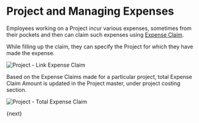 <!-- add-breadcrumbs -->
# Project and Managing Expenses

Employees working on a Project incur various expenses, sometimes from their pockets and then can claim such expenses using [Expense Claim](/docs/v12/user/manual/en/human-resources/expense-claim).

While filling up the claim, they can specify the Project for which they have made the expense.

<img class="screenshot" alt="Project - Link Expense Claim" src="{{docs_base_url}}/assets/img/project/projects-expense-claim.png">

Based on the Expense Claims made for a particular project, total Expense Claim Amount is updated in the Project master, under project costing section.

<img class="screenshot" alt="Project - Total Expense Claim" src="{{docs_base_url}}/assets/img/project/projects-expense-claim-in-project.png">

{next}
